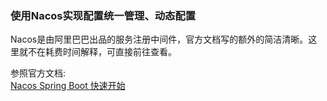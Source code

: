 ### 使用Nacos实现配置统一管理、动态配置
Nacos是由阿里巴巴出品的服务注册中间件，官方文档写的额外的简洁清晰。这里就不在耗费时间解释，可直接前往查看。    

 参照官方文档:  
 [Nacos Spring Boot 快速开始](https://nacos.io/zh-cn/docs/quick-start-spring-boot.html)